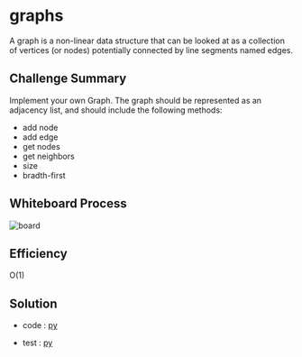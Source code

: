 # graphs

A graph is a non-linear data structure that can be looked at as a collection of vertices (or nodes) potentially connected by line segments named edges.

## Challenge Summary

Implement your own Graph. The graph should be represented as an adjacency list, and should include the following methods:

- add node
- add edge
- get nodes
- get neighbors
- size
- bradth-first

## Whiteboard Process

![board](./assets/cc35.jpg)

## Efficiency

O(1)

## Solution

- code : [py](./graph/code.py)

- test : [py](./tests/test_graph.py)
